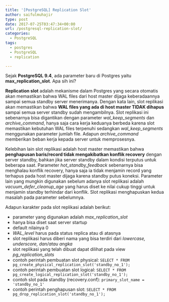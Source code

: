 ```yaml
---
title: '[PostgreSQL] Replication Slot'
author: saifulmuhajir
type: post
date: 2017-07-25T03:47:34+00:00
url: /postgresql-replication-slot/
categories:
  - PostgreSQL
tags:
  - postgres
  - PostgreSQL
  - replication

---
```

Sejak **PostgreSQL 9.4**, ada parameter baru di Postgres yaitu **max\_replication\_slot**. Apa sih ini?

**Replication slot** adalah mekanisme dalam Postgres yang secara otomatis akan memastikan bahwa WAL files dari host master dijaga keberadaannya sampai semua standby server menerimanya. Dengan kata lain, slot replikasi akan memastikan bahwa **WAL files yang ada di host master TIDAK dihapus** sampai semua server standby sudah mengambilnya. Slot replikasi ini sebenarnya bisa digantikan dengan parameter _wal\_keep\_segments_ dan _archive\_command_, hanya saja cara kerja keduanya berbeda karena slot memastikan kebutuhan WAL files terpenuhi sedangkan _wal\_keep\_segments_ menggunakan parameter jumlah file. Adapun _archive_command_ memberikan beban kerja kepada server untuk memprosesnya.

Kelebihan lain slot replikasi adalah host master memastikan bahwa **penghapusan baris/record tidak mengakibatkan konflik recovery** dengan server standby, bahkan jika server standby dalam kondisi terputus untuk beberapa saat. Parameter _hot\_standby\_feedback_ sebenarnya bisa menghalau konflik recovery, hanya saja ia tidak menjamin record yang terhapus pada host master dijaga karena standby putus koneksi. Parameter lain yang mungkin digunakan sebelum adanya slot replikasi adalah _vacuum\_defer\_cleanup\_age_ yang harus diset ke nilai cukup tinggi untuk menjamin standby terhindar dari konflik. Slot replikasi menghapuskan kedua masalah pada parameter sebelumnya.

Adapun karakter pada slot replikasi adalah berikut:

  * parameter yang digunakan adalah _max\_replication\_slot_
  * hanya bisa diset saat server startup
  * default nilainya 0
  * _WAL\_level_ harus pada status replica atau di atasnya
  * slot replikasi harus diberi nama yang bisa terdiri dari _lowercase, underscore, dan/atau angka_
  * slot replikasi yang telah dibuat dapat dilihat pada view _pg\_replication\_slots_
  * contoh perintah pembuatan slot physical: 
`SELECT * FROM pg_create_physical_replication_slot('standby_no_1');`
  * contoh perintah pembuatan slot logical: 
`SELECT * FROM pg_create_logical_replication_slot('standby_no_1');`
  * contoh slot pada standby (recovery.conf): 
`primary_slot_name = 'standby_no_1'`
  * contoh perintah penghapusan slot: 
`SELECT * FROM pg_drop_replication_slot('standby_no_1');`
